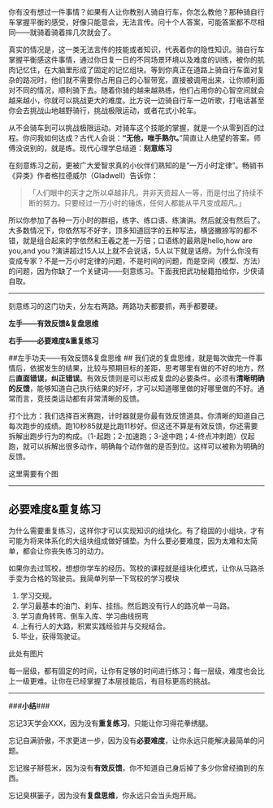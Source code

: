 你有没有想过一件事情？如果有人让你教别人骑自行车，你怎么教他？那种骑自行车掌握平衡的感受，好像只能意会，无法言传。问十个人答案，可能答案都不尽相同——就骑着骑着摔几次就会了。

真实的情况是，这一类无法言传的技能或者知识，代表着你的隐性知识。骑自行车掌握平衡感这件事情，通过你日复一日的不同场景环境以及难度的训练，被你的肌肉记忆住，在大脑里形成了固定的记忆组块。等到你真正在道路上骑自行车面对复杂的路况时，他们就不需要你占用自己的心智带宽，直接被调用出来，让你顺利面对不同的情况，顺利骑下去。随着你骑的越来越熟练，他们占用你的心智空间就会越来越小，你就可以挑战更大的难度。比方说一边骑自行车一边听歌，打电话甚至你会去挑战山地越野骑行，挑战极限运动，或者花式小轮车。

从不会骑车到可以挑战极限运动。对骑车这个技能的掌握，就是一个从零到百的过程。你问我如何达成？古代人会说：**“无他，唯手熟尔。**”简直让人绝望的答案。师傅没说别的，就是练。现代心理学总结道：**刻意练习**

在刻意练习之前，更被广大爱智求真的小伙伴们熟知的是“一万小时定律”。畅销书《异类》作者格拉德威尔（Gladwell）告诉你：
>「人们眼中的天才之所以卓越非凡，并非天资超人一等，而是付出了持续不断的努力。只要经过一万小时的锤炼，任何人都能从平凡变成超凡。」

所以你参加了各种一万小时的群组，练字、练口语、练演讲。然后就没有然后了。大多数情况下，你依然写不好字，顶多知道回字的五种写法，横竖撇捺写的都不错，就是组合起来的字依然和王羲之差一万倍；口语练的最熟是hello,how are you,and you ?演讲超过15人以上就不会说话，5人以下就是话痨。为什么你没有变成专家？不是一万小时定律的问题，不是时间的问题，而是空间（模型、方法）的问题，因为你缺了一个关键词——刻意练习。下面我把武功秘籍拍给你，少侠请自取。

---
刻意练习的这门功夫，分左右两路。两路功夫都要抓，两手都要硬。

**左手——有效反馈&复盘思维**

**右手——必要难度&重复练习**

##左手功夫——有效反馈&复盘思维 ##
我们说的复盘思维，就是每次做完一件事情后，依据发生的结果，比较与预期目标的差距，思考哪里有做的不好的地方，然后**直面错误，纠正错误**。有效反馈则是可以形成复盘的必要条件。必须有**清晰明确的反馈**，能够知道自己执行结果的好坏，才可以知道哪里做的好哪里做的不好。通常而言，竞技类运动都有非常清晰的反馈。

打个比方：我们选择百米赛跑，计时器就是你最有效反馈道具。你清晰的知道自己每次跑步的成绩。跑10秒85就是比跑11秒好。但这还不算是有效反馈，你还需要拆解出跑步行为的构成。（1-起跑；2-加速跑；3-途中跑；4-终点冲刺跑）仅起跑，就可以拆解出很多动作，明确每个动作做的是否到位。这样可以被称为明确的反馈。

这里需要有个图

---

## 必要难度&重复练习 ##
为什么需要重复练习，这样你才可以实现知识的组块化。有了稳固的小组块，才有可能为将来体系化的大组块组成做好铺垫。为什么要必要难度，因为太难和太简单，都会让你丧失练习的动力。

如果你去过驾校，想想你学车的经历。驾校的课程就是组块化模式，让你从马路杀手变为合格的驾驶员。我简单列举一下驾校的学习模块

1. 学习交规。
2. 学习最基本的油门、刹车、挂挡。然后跑没有行人的路况单一马路。
3. 学习直角转弯、倒车入库、学习曲线拐弯
4. 上有行人的大路，积累实践经验并与交规结合。
5. 毕业，获得驾驶证。

此处有图片

每一层级，都有固定的时间，让你有足够的时间进行练习；每一层级，难度也会比上一级更难。让你在已经掌握了本层技能后，有目标更高的挑战。

---
###**小结**###

忘记3天学会XXX，因为没有**重复练习**，只能让你习得花拳绣腿。

忘记自满骄傲，不求更进一步，因为没有**必要难度**，让你永远只能解决最简单的问题。

忘记猴子掰苞米，因为没有**有效反馈**，你不知道自己身后掉了多少你曾经摘到的东西。

忘记臭棋篓子，因为没有**复盘思维**，你永远只会当头炮开局。

